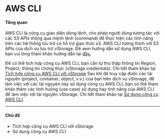 # AWS CLI

#### Tổng quan <a href="#awscli-tongquan" id="awscli-tongquan"></a>

AWS CLI là công cụ giao diện dòng lệnh, cho phép người dùng tương tác với các S3 APIs thông qua mệnh lệnh (command) để thực hiện các tính năng trên các hệ thống lưu trữ có hỗ trợ giao thức s3. AWS CLI tương thích với S3 APIs của dịch vụ lưu trữ vStorage. Để xem hướng dẫn sử dụng AWS CLI, bạn vui lòng tham khảo hướng dẫn tại [đây.](https://aws.amazon.com/cli)

Để có thể tích hợp công cụ AWS CLI, bạn cần tự thu thập thông tin Region, Project, thông tin chứng thực (vStorage credentials). Chi tiết tham khảo tại [Tích hợp công cụ AWS CLI với vStorage](tich-hop-cong-cu-aws-cli-voi-vstorage.md) Sau khi đã truy cập được các tài nguyên (project, container, object, v.v.) của bạn trên dịch vụ vStorage, để làm việc với các tài nguyên này sử dụng công cụ AWS CLI, bạn có thể tham khảo thêm các tình huống (use case) sử dụng hay tính năng của AWS CLI để làm việc với tài nguyên vStorage. Chi tiết tham khảo tại [Sử dụng công cụ AWS CLI](su-dung-cong-cu-aws-cli.md).

***

#### Chủ đề <a href="#awscli-chude" id="awscli-chude"></a>

* Tích hợp công cụ AWS CLI với vStorage
* Sử dụng công cụ AWS CLI
